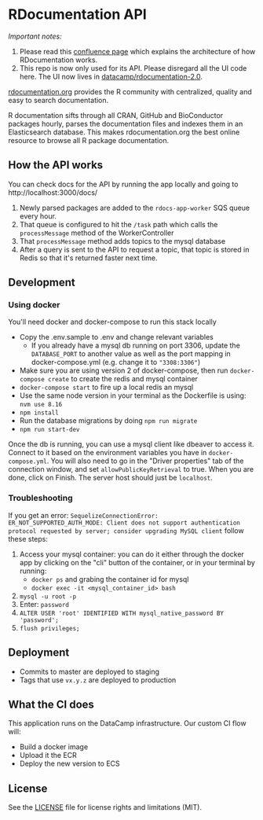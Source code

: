 # RDocumentation API

_Important notes:_

1. Please read this [confluence page](https://datacamp.atlassian.net/wiki/spaces/PRODENG/pages/2314469377/RDocumentation) which explains the architecture of how RDocumentation works.
2. This repo is now only used for its API. Please disregard all the UI code here. The UI now lives in [datacamp/rdocumentation-2.0](https://github.com/datacamp/rdocumentation-2.0).

[rdocumentation.org](https://rdocumentation.org/) provides the R community with centralized, quality and easy to search documentation.

R documentation sifts through all CRAN, GitHub and BioConductor packages hourly, parses the documentation files and indexes them in an Elasticsearch database. This makes rdocumentation.org the best online resource to browse all R package documentation.

## How the API works

You can check docs for the API by running the app locally and going to http://localhost:3000/docs/

1. Newly parsed packages are added to the `rdocs-app-worker` SQS queue every hour.
2. That queue is configured to hit the `/task` path which calls the `processMessage` method of the WorkerController
3. That `processMessage` method adds topics to the mysql database
4. After a query is sent to the API to request a topic, that topic is stored in Redis so that it's returned faster next time.

## Development

### Using docker

You'll need docker and docker-compose to run this stack locally

- Copy the .env.sample to .env and change relevant variables
  - If you already have a mysql db running on port 3306, update the `DATABASE_PORT` to another value as well as the port mapping in docker-compose.yml (e.g. change it to `"3308:3306"`)
- Make sure you are using version 2 of docker-compose, then run `docker-compose create` to create the redis and mysql container
- `docker-compose start` to fire up a local redis an mysql
- Use the same node version in your terminal as the Dockerfile is using: `nvm use 8.16`
- `npm install`
- Run the database migrations by doing `npm run migrate`
- `npm run start-dev`

Once the db is running, you can use a mysql client like dbeaver to access it. Connect to it based on the environment variables you have in `docker-compose.yml`. You will also need to go in the "Driver properties" tab of the connection window, and set `allowPublicKeyRetrieval` to true. When you are done, click on Finish. The server host should just be `localhost`.

### Troubleshooting

If you get an error: `SequelizeConnectionError: ER_NOT_SUPPORTED_AUTH_MODE: Client does not support authentication protocol requested by server; consider upgrading MySQL client`
follow these steps:

1. Access your mysql container: you can do it either through the docker app by clicking on the "cli" button of the container, or in your terminal by running:
   - `docker ps` and grabing the container id for mysql
   - `docker exec -it <mysql_container_id> bash`
2. `mysql -u root -p`
3. Enter: `password`
4. `ALTER USER 'root' IDENTIFIED WITH mysql_native_password BY 'password';`
5. `flush privileges;`


## Deployment

- Commits to master are deployed to staging
- Tags that use `vx.y.z` are deployed to production

## What the CI does

This application runs on the DataCamp infrastructure. Our custom CI flow will:

- Build a docker image
- Upload it the ECR
- Deploy the new version to ECS

## License

See the [LICENSE](LICENSE.md) file for license rights and limitations (MIT).

